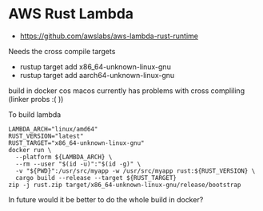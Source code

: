 AWS Rust Lambda
===============

* https://github.com/awslabs/aws-lambda-rust-runtime

Needs the cross compile targets

* rustup target add x86_64-unknown-linux-gnu
* rustup target add aarch64-unknown-linux-gnu

build in docker cos macos currently has problems with cross compliling (linker probs :( ))

To build lambda

```
LAMBDA_ARCH="linux/amd64"
RUST_VERSION="latest"
RUST_TARGET="x86_64-unknown-linux-gnu"
docker run \
  --platform ${LAMBDA_ARCH} \
  --rm --user "$(id -u)":"$(id -g)" \
  -v "${PWD}":/usr/src/myapp -w /usr/src/myapp rust:${RUST_VERSION} \
  cargo build --release --target ${RUST_TARGET}
zip -j rust.zip target/x86_64-unknown-linux-gnu/release/bootstrap
```

In future would it be better to do the whole build in docker?